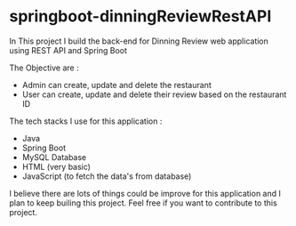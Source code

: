 # springboot-dinningReviewRestAPI

In This project I build the back-end for Dinning Review web application using REST API and Spring Boot

The Objective are :
- Admin can create, update and delete the restaurant
- User can create, update and delete their review based on the restaurant ID

The tech stacks I use for this application : 
- Java
- Spring Boot
- MySQL Database
- HTML (very basic)
- JavaScript (to fetch the data's from database)

I believe there are lots of things could be improve for this application and I plan to keep builing this project. 
Feel free if you want to contribute to this project.
